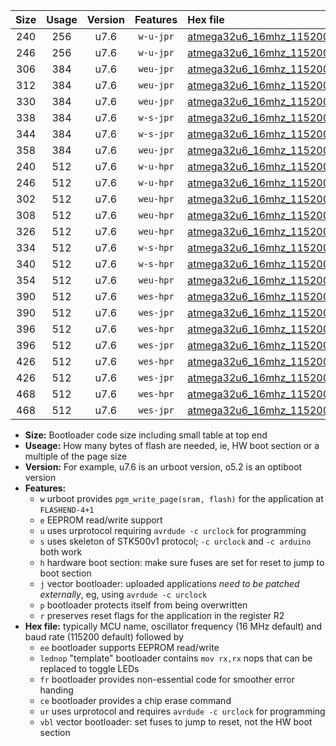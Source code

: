 |Size|Usage|Version|Features|Hex file|
|:-:|:-:|:-:|:-:|:--|
|240|256|u7.6|`w-u-jpr`|[atmega32u6_16mhz_115200bps_ur_vbl.hex](https://raw.githubusercontent.com/stefanrueger/urboot/main/atmega32u6_16mhz_115200bps_ur_vbl.hex)|
|246|256|u7.6|`w-u-jpr`|[atmega32u6_16mhz_115200bps_lednop_ur_vbl.hex](https://raw.githubusercontent.com/stefanrueger/urboot/main/atmega32u6_16mhz_115200bps_lednop_ur_vbl.hex)|
|306|384|u7.6|`weu-jpr`|[atmega32u6_16mhz_115200bps_ee_ur_vbl.hex](https://raw.githubusercontent.com/stefanrueger/urboot/main/atmega32u6_16mhz_115200bps_ee_ur_vbl.hex)|
|312|384|u7.6|`weu-jpr`|[atmega32u6_16mhz_115200bps_ee_lednop_ur_vbl.hex](https://raw.githubusercontent.com/stefanrueger/urboot/main/atmega32u6_16mhz_115200bps_ee_lednop_ur_vbl.hex)|
|330|384|u7.6|`weu-jpr`|[atmega32u6_16mhz_115200bps_ee_lednop_fr_ur_vbl.hex](https://raw.githubusercontent.com/stefanrueger/urboot/main/atmega32u6_16mhz_115200bps_ee_lednop_fr_ur_vbl.hex)|
|338|384|u7.6|`w-s-jpr`|[atmega32u6_16mhz_115200bps_vbl.hex](https://raw.githubusercontent.com/stefanrueger/urboot/main/atmega32u6_16mhz_115200bps_vbl.hex)|
|344|384|u7.6|`w-s-jpr`|[atmega32u6_16mhz_115200bps_lednop_vbl.hex](https://raw.githubusercontent.com/stefanrueger/urboot/main/atmega32u6_16mhz_115200bps_lednop_vbl.hex)|
|358|384|u7.6|`weu-jpr`|[atmega32u6_16mhz_115200bps_ee_lednop_fr_ce_ur_vbl.hex](https://raw.githubusercontent.com/stefanrueger/urboot/main/atmega32u6_16mhz_115200bps_ee_lednop_fr_ce_ur_vbl.hex)|
|240|512|u7.6|`w-u-hpr`|[atmega32u6_16mhz_115200bps_ur.hex](https://raw.githubusercontent.com/stefanrueger/urboot/main/atmega32u6_16mhz_115200bps_ur.hex)|
|246|512|u7.6|`w-u-hpr`|[atmega32u6_16mhz_115200bps_lednop_ur.hex](https://raw.githubusercontent.com/stefanrueger/urboot/main/atmega32u6_16mhz_115200bps_lednop_ur.hex)|
|302|512|u7.6|`weu-hpr`|[atmega32u6_16mhz_115200bps_ee_ur.hex](https://raw.githubusercontent.com/stefanrueger/urboot/main/atmega32u6_16mhz_115200bps_ee_ur.hex)|
|308|512|u7.6|`weu-hpr`|[atmega32u6_16mhz_115200bps_ee_lednop_ur.hex](https://raw.githubusercontent.com/stefanrueger/urboot/main/atmega32u6_16mhz_115200bps_ee_lednop_ur.hex)|
|326|512|u7.6|`weu-hpr`|[atmega32u6_16mhz_115200bps_ee_lednop_fr_ur.hex](https://raw.githubusercontent.com/stefanrueger/urboot/main/atmega32u6_16mhz_115200bps_ee_lednop_fr_ur.hex)|
|334|512|u7.6|`w-s-hpr`|[atmega32u6_16mhz_115200bps.hex](https://raw.githubusercontent.com/stefanrueger/urboot/main/atmega32u6_16mhz_115200bps.hex)|
|340|512|u7.6|`w-s-hpr`|[atmega32u6_16mhz_115200bps_lednop.hex](https://raw.githubusercontent.com/stefanrueger/urboot/main/atmega32u6_16mhz_115200bps_lednop.hex)|
|354|512|u7.6|`weu-hpr`|[atmega32u6_16mhz_115200bps_ee_lednop_fr_ce_ur.hex](https://raw.githubusercontent.com/stefanrueger/urboot/main/atmega32u6_16mhz_115200bps_ee_lednop_fr_ce_ur.hex)|
|390|512|u7.6|`wes-hpr`|[atmega32u6_16mhz_115200bps_ee.hex](https://raw.githubusercontent.com/stefanrueger/urboot/main/atmega32u6_16mhz_115200bps_ee.hex)|
|390|512|u7.6|`wes-jpr`|[atmega32u6_16mhz_115200bps_ee_vbl.hex](https://raw.githubusercontent.com/stefanrueger/urboot/main/atmega32u6_16mhz_115200bps_ee_vbl.hex)|
|396|512|u7.6|`wes-hpr`|[atmega32u6_16mhz_115200bps_ee_lednop.hex](https://raw.githubusercontent.com/stefanrueger/urboot/main/atmega32u6_16mhz_115200bps_ee_lednop.hex)|
|396|512|u7.6|`wes-jpr`|[atmega32u6_16mhz_115200bps_ee_lednop_vbl.hex](https://raw.githubusercontent.com/stefanrueger/urboot/main/atmega32u6_16mhz_115200bps_ee_lednop_vbl.hex)|
|426|512|u7.6|`wes-hpr`|[atmega32u6_16mhz_115200bps_ee_lednop_fr.hex](https://raw.githubusercontent.com/stefanrueger/urboot/main/atmega32u6_16mhz_115200bps_ee_lednop_fr.hex)|
|426|512|u7.6|`wes-jpr`|[atmega32u6_16mhz_115200bps_ee_lednop_fr_vbl.hex](https://raw.githubusercontent.com/stefanrueger/urboot/main/atmega32u6_16mhz_115200bps_ee_lednop_fr_vbl.hex)|
|468|512|u7.6|`wes-hpr`|[atmega32u6_16mhz_115200bps_ee_lednop_fr_ce.hex](https://raw.githubusercontent.com/stefanrueger/urboot/main/atmega32u6_16mhz_115200bps_ee_lednop_fr_ce.hex)|
|468|512|u7.6|`wes-jpr`|[atmega32u6_16mhz_115200bps_ee_lednop_fr_ce_vbl.hex](https://raw.githubusercontent.com/stefanrueger/urboot/main/atmega32u6_16mhz_115200bps_ee_lednop_fr_ce_vbl.hex)|

- **Size:** Bootloader code size including small table at top end
- **Useage:** How many bytes of flash are needed, ie, HW boot section or a multiple of the page size
- **Version:** For example, u7.6 is an urboot version, o5.2 is an optiboot version
- **Features:**
  + `w` urboot provides `pgm_write_page(sram, flash)` for the application at `FLASHEND-4+1`
  + `e` EEPROM read/write support
  + `u` uses urprotocol requiring `avrdude -c urclock` for programming
  + `s` uses skeleton of STK500v1 protocol; `-c urclock` and `-c arduino` both work
  + `h` hardware boot section: make sure fuses are set for reset to jump to boot section
  + `j` vector bootloader: uploaded applications *need to be patched externally*, eg, using `avrdude -c urclock`
  + `p` bootloader protects itself from being overwritten
  + `r` preserves reset flags for the application in the register R2
- **Hex file:** typically MCU name, oscillator frequency (16 MHz default) and baud rate (115200 default) followed by
  + `ee` bootloader supports EEPROM read/write
  + `lednop` "template" bootloader contains `mov rx,rx` nops that can be replaced to toggle LEDs
  + `fr` bootloader provides non-essential code for smoother error handing
  + `ce` bootloader provides a chip erase command
  + `ur` uses urprotocol and requires `avrdude -c urclock` for programming
  + `vbl` vector bootloader: set fuses to jump to reset, not the HW boot section
